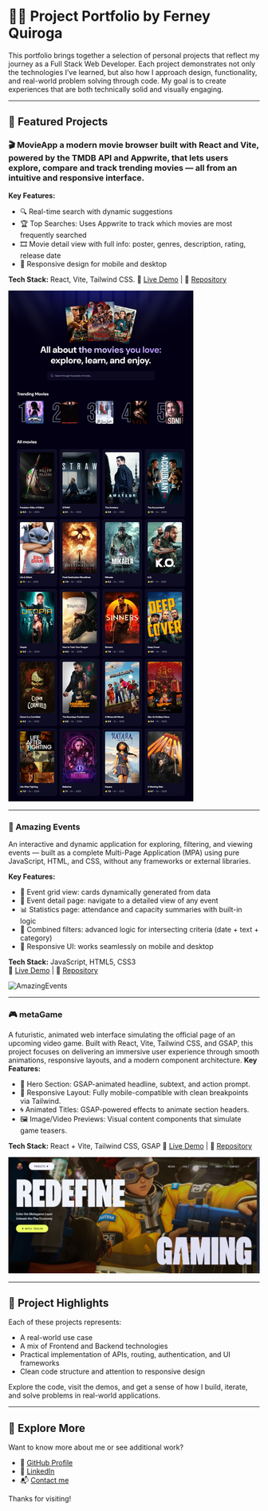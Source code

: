 # 👨‍💻 Project Portfolio by Ferney Quiroga

This portfolio brings together a selection of personal projects that reflect my journey as a Full Stack Web Developer. Each project demonstrates not only the technologies I’ve learned, but also how I approach design, functionality, and real-world problem solving through code. My goal is to create experiences that are both technically solid and visually engaging.

---

## 🚀 Featured Projects

### 🎬 MovieApp a modern movie browser built with React and Vite, powered by the TMDB API and Appwrite, that lets users explore, compare and track trending movies — all from an intuitive and responsive interface.

**Key Features:**
- 🔍 Real-time search with dynamic suggestions
- 🏆 Top Searches: Uses Appwrite to track which movies are most frequently searched
- 🎞️ Movie detail view with full info: poster, genres, description, rating, release date
- 📱 Responsive design for mobile and desktop

**Tech Stack:** React, Vite, Tailwind CSS.
🔗 [Live Demo]() | 📂 [Repository](https://github.com/Ferny1011/movieApp)

![MovieApp](https://github.com/Ferny1011/movieApp/blob/main/src/assets/home.png)

---

### 🎉 Amazing Events
An interactive and dynamic application for exploring, filtering, and viewing events — built as a complete Multi-Page Application (MPA) using pure JavaScript, HTML, and CSS, without any frameworks or external libraries.

**Key Features:**
- 📅 Event grid view: cards dynamically generated from data
- 🧩 Event detail page: navigate to a detailed view of any event
- 📊 Statistics page: attendance and capacity summaries with built-in logic
- 🧠 Combined filters: advanced logic for intersecting criteria (date + text + category)
- 📱 Responsive UI: works seamlessly on mobile and desktop

**Tech Stack:** JavaScript, HTML5, CSS3  
🔗 [Live Demo](https://amazing-events-weld.vercel.app/) | 📂 [Repository](https://github.com/Ferny1011/AmazingEvents_QUIROGA)

![AmazingEvents](https://github.com/Ferny1011/AmazingEvents_QUIROGA/blob/main/assets/img/home.png)

---

### 🎮 metaGame
A futuristic, animated web interface simulating the official page of an upcoming video game. Built with React, Vite, Tailwind CSS, and GSAP, this project focuses on delivering an immersive user experience through smooth animations, responsive layouts, and a modern component architecture.
**Key Features:**
- 🎥 Hero Section: GSAP-animated headline, subtext, and action prompt.
- 📱 Responsive Layout: Fully mobile-compatible with clean breakpoints via Tailwind.
- 🌀 Animated Titles: GSAP-powered effects to animate section headers.
- 🖼️ Image/Video Previews: Visual content components that simulate game teasers.

**Tech Stack:** React + Vite, Tailwind CSS, GSAP 
🔗 [Live Demo](https://metagame-6e9e1.web.app) | 📂 [Repository](https://github.com/Ferny1011/metaGame)

![metaGame](https://github.com/Ferny1011/metaGame/blob/main/public/img/hero.png)

---

## 📝 Project Highlights
Each of these projects represents:

- A real-world use case 
- A mix of Frontend and Backend technologies
- Practical implementation of APIs, routing, authentication, and UI frameworks
- Clean code structure and attention to responsive design

Explore the code, visit the demos, and get a sense of how I build, iterate, and solve problems in real-world applications.

---

## 📂 Explore More
Want to know more about me or see additional work?

- 🔗 [GitHub Profile](https://github.com/Ferny1011)
- 💼 [LinkedIn](https://www.linkedin.com/in/ferneyquiroga-webdeveloper)
- 📬 [Contact me](mailto:fer-ney1011@outlook.com)

Thanks for visiting!
